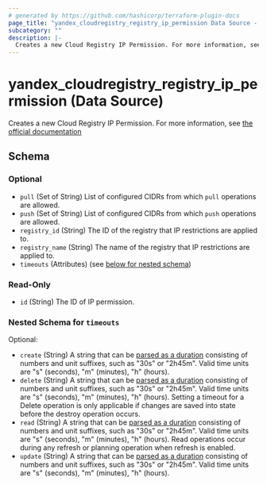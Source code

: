 ```yaml
---
# generated by https://github.com/hashicorp/terraform-plugin-docs
page_title: "yandex_cloudregistry_registry_ip_permission Data Source - yandex"
subcategory: ""
description: |-
  Creates a new Cloud Registry IP Permission. For more information, see the official documentation https://yandex.cloud/docs/cloud-registry/operations/registry/registry-access
---
```


# yandex_cloudregistry_registry_ip_permission (Data Source)

Creates a new Cloud Registry IP Permission. For more information, see [the official documentation](https://yandex.cloud/docs/cloud-registry/operations/registry/registry-access)



<!-- schema generated by tfplugindocs -->
## Schema

### Optional

- `pull` (Set of String) List of configured CIDRs from which `pull` operations are allowed.
- `push` (Set of String) List of configured CIDRs from which `push` operations are allowed.
- `registry_id` (String) The ID of the registry that IP restrictions are applied to.
- `registry_name` (String) The name of the registry that IP restrictions are applied to.
- `timeouts` (Attributes) (see [below for nested schema](#nestedatt--timeouts))

### Read-Only

- `id` (String) The ID of IP permission.

<a id="nestedatt--timeouts"></a>
### Nested Schema for `timeouts`

Optional:

- `create` (String) A string that can be [parsed as a duration](https://pkg.go.dev/time#ParseDuration) consisting of numbers and unit suffixes, such as "30s" or "2h45m". Valid time units are "s" (seconds), "m" (minutes), "h" (hours).
- `delete` (String) A string that can be [parsed as a duration](https://pkg.go.dev/time#ParseDuration) consisting of numbers and unit suffixes, such as "30s" or "2h45m". Valid time units are "s" (seconds), "m" (minutes), "h" (hours). Setting a timeout for a Delete operation is only applicable if changes are saved into state before the destroy operation occurs.
- `read` (String) A string that can be [parsed as a duration](https://pkg.go.dev/time#ParseDuration) consisting of numbers and unit suffixes, such as "30s" or "2h45m". Valid time units are "s" (seconds), "m" (minutes), "h" (hours). Read operations occur during any refresh or planning operation when refresh is enabled.
- `update` (String) A string that can be [parsed as a duration](https://pkg.go.dev/time#ParseDuration) consisting of numbers and unit suffixes, such as "30s" or "2h45m". Valid time units are "s" (seconds), "m" (minutes), "h" (hours).
